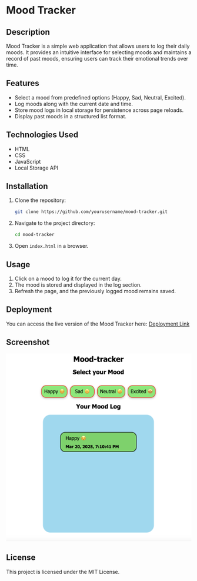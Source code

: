 # Mood Tracker

## Description
Mood Tracker is a simple web application that allows users to log their daily moods. It provides an intuitive interface for selecting moods and maintains a record of past moods, ensuring users can track their emotional trends over time.

## Features
- Select a mood from predefined options (Happy, Sad, Neutral, Excited).
- Log moods along with the current date and time.
- Store mood logs in local storage for persistence across page reloads.
- Display past moods in a structured list format.

## Technologies Used
- HTML
- CSS
- JavaScript
- Local Storage API

## Installation
1. Clone the repository:
   ```sh
   git clone https://github.com/yourusername/mood-tracker.git
   ```
2. Navigate to the project directory:
   ```sh
   cd mood-tracker
   ```
3. Open `index.html` in a browser.

## Usage
1. Click on a mood to log it for the current day.
2. The mood is stored and displayed in the log section.
3. Refresh the page, and the previously logged mood remains saved.

## Deployment
You can access the live version of the Mood Tracker here:
[Deployment Link](https://glittering-capybara-1522d9.netlify.app/)

## Screenshot
![Mood Tracker Screenshot](screenshot.png)

## License
This project is licensed under the MIT License.

